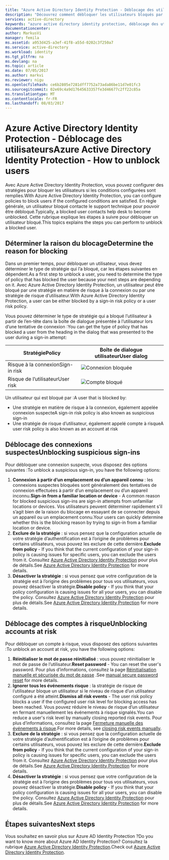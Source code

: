 ```yaml
---
title: "Azure Active Directory Identity Protection - Déblocage des utilisateurs | Microsoft Docs"
description: "Découvrez comment débloquer les utilisateurs bloqués par une stratégie Azure Active Directory Identity Protection."
services: active-directory
keywords: "azure active directory identity protection, déblocage des utilisateurs"
documentationcenter: 
author: MarkusVi
manager: femila
ms.assetid: a953d425-a3ef-41f8-a55d-0202c3f250a7
ms.service: active-directory
ms.workload: identity
ms.tgt_pltfrm: na
ms.devlang: na
ms.topic: article
ms.date: 07/05/2017
ms.author: markvi
ms.reviewer: nigu
ms.openlocfilehash: ce6b2805e7281dff7752a73ada86be11d7e01fc3
ms.sourcegitcommit: 02e69c4a9d17645633357fe3d46677c2ff22c85a
ms.translationtype: MT
ms.contentlocale: fr-FR
ms.lasthandoff: 08/03/2017
---
```

# <a name="azure-active-directory-identity-protection---how-to-unblock-users"></a><span data-ttu-id="9541f-104">Azure Active Directory Identity Protection - Déblocage des utilisateurs</span><span class="sxs-lookup"><span data-stu-id="9541f-104">Azure Active Directory Identity Protection - How to unblock users</span></span>
<span data-ttu-id="9541f-105">Avec Azure Active Directory Identity Protection, vous pouvez configurer des stratégies pour bloquer les utilisateurs si les conditions configurées sont remplies.</span><span class="sxs-lookup"><span data-stu-id="9541f-105">With Azure Active Directory Identity Protection, you can configure policies to block users if the configured conditions are satisfied.</span></span> <span data-ttu-id="9541f-106">En règle générale, un utilisateur bloqué contacte le support technique pour pouvoir être débloqué.</span><span class="sxs-lookup"><span data-stu-id="9541f-106">Typically, a blocked user contacts help desk to become unblocked.</span></span> <span data-ttu-id="9541f-107">Cette rubrique explique les étapes à suivre pour débloquer un utilisateur bloqué.</span><span class="sxs-lookup"><span data-stu-id="9541f-107">This topics explains the steps you can perform to unblock a blocked user.</span></span>

## <a name="determine-the-reason-for-blocking"></a><span data-ttu-id="9541f-108">Déterminer la raison du blocage</span><span class="sxs-lookup"><span data-stu-id="9541f-108">Determine the reason for blocking</span></span>
<span data-ttu-id="9541f-109">Dans un premier temps, pour débloquer un utilisateur, vous devez déterminer le type de stratégie qui l’a bloqué, car les étapes suivantes en dépendent.</span><span class="sxs-lookup"><span data-stu-id="9541f-109">As a first step to unblock a user, you need to determine the type of policy that has blocked the user because your next steps are depending on it.</span></span>
<span data-ttu-id="9541f-110">Avec Azure Active Directory Identity Protection, un utilisateur peut être bloqué par une stratégie en matière de risque à la connexion ou par une stratégie de risque d’utilisateur.</span><span class="sxs-lookup"><span data-stu-id="9541f-110">With Azure Active Directory Identity Protection, a user can be either blocked by a sign-in risk policy or a user risk policy.</span></span>

<span data-ttu-id="9541f-111">Vous pouvez déterminer le type de stratégie qui a bloqué l’utilisateur à partir de l’en-tête dans la boîte de dialogue présentée à l’utilisateur lors d’une tentative de connexion :</span><span class="sxs-lookup"><span data-stu-id="9541f-111">You can get the type of policy that has blocked a user from the heading in the dialog that was presented to the user during a sign-in attempt:</span></span>

| <span data-ttu-id="9541f-112">Stratégie</span><span class="sxs-lookup"><span data-stu-id="9541f-112">Policy</span></span> | <span data-ttu-id="9541f-113">Boîte de dialogue utilisateur</span><span class="sxs-lookup"><span data-stu-id="9541f-113">User dialog</span></span> |
| --- | --- |
| <span data-ttu-id="9541f-114">Risque à la connexion</span><span class="sxs-lookup"><span data-stu-id="9541f-114">Sign-in risk</span></span> |![Connexion bloquée](./media/active-directory-identityprotection-unblock-howto/02.png) |
| <span data-ttu-id="9541f-116">Risque de l’utilisateur</span><span class="sxs-lookup"><span data-stu-id="9541f-116">User risk</span></span> |![Compte bloqué](./media/active-directory-identityprotection-unblock-howto/104.png) |

<span data-ttu-id="9541f-118">Un utilisateur qui est bloqué par :</span><span class="sxs-lookup"><span data-stu-id="9541f-118">A user that is blocked by:</span></span>

* <span data-ttu-id="9541f-119">Une stratégie en matière de risque à la connexion, également appelée connexion suspecte</span><span class="sxs-lookup"><span data-stu-id="9541f-119">A sign-in risk policy is also known as suspicious sign-in</span></span>
* <span data-ttu-id="9541f-120">Une stratégie de risque d’utilisateur, également appelé compte à risque</span><span class="sxs-lookup"><span data-stu-id="9541f-120">A user risk policy is also known as an account at risk</span></span>

## <a name="unblocking-suspicious-sign-ins"></a><span data-ttu-id="9541f-121">Déblocage des connexions suspectes</span><span class="sxs-lookup"><span data-stu-id="9541f-121">Unblocking suspicious sign-ins</span></span>
<span data-ttu-id="9541f-122">Pour débloquer une connexion suspecte, vous disposez des options suivantes :</span><span class="sxs-lookup"><span data-stu-id="9541f-122">To unblock a suspicious sign-in, you have the following options:</span></span>

1. <span data-ttu-id="9541f-123">**Connexion à partir d’un emplacement ou d’un appareil connu** : les connexions suspectes bloquées sont généralement des tentatives de connexion effectuées à partir d’un emplacement ou d’un appareil inconnu.</span><span class="sxs-lookup"><span data-stu-id="9541f-123">**Sign-in from a familiar location or device** - A common reason for blocked suspicious sign-ins are sign-in attempts from unfamiliar locations or devices.</span></span> <span data-ttu-id="9541f-124">Vos utilisateurs peuvent déterminer rapidement s’il s’agit bien de la raison du blocage en essayant de se connecter depuis un appareil ou un emplacement connu.</span><span class="sxs-lookup"><span data-stu-id="9541f-124">Your users can quickly determine whether this is the blocking reason by trying to sign-in from a familiar location or device.</span></span>
2. <span data-ttu-id="9541f-125">**Exclure de la stratégie** : si vous pensez que la configuration actuelle de votre stratégie d’authentification est à l’origine de problèmes pour certains utilisateurs, vous pouvez les exclure de cette dernière.</span><span class="sxs-lookup"><span data-stu-id="9541f-125">**Exclude from policy** - If you think that the current configuration of your sign-in policy is causing issues for specific users, you can exclude the users from it.</span></span> <span data-ttu-id="9541f-126">Consultez [Azure Active Directory Identity Protection](active-directory-identityprotection.md) pour plus de détails.</span><span class="sxs-lookup"><span data-stu-id="9541f-126">See [Azure Active Directory Identity Protection](active-directory-identityprotection.md) for more details.</span></span>
3. <span data-ttu-id="9541f-127">**Désactiver la stratégie** : si vous pensez que votre configuration de la stratégie est à l’origine des problèmes pour tous vos utilisateurs, vous pouvez désactiver la stratégie.</span><span class="sxs-lookup"><span data-stu-id="9541f-127">**Disable policy** - If you think that your policy configuration is causing issues for all your users, you can disable the policy.</span></span> <span data-ttu-id="9541f-128">Consultez [Azure Active Directory Identity Protection](active-directory-identityprotection.md) pour plus de détails.</span><span class="sxs-lookup"><span data-stu-id="9541f-128">See [Azure Active Directory Identity Protection](active-directory-identityprotection.md) for more details.</span></span>

## <a name="unblocking-accounts-at-risk"></a><span data-ttu-id="9541f-129">Déblocage des comptes à risque</span><span class="sxs-lookup"><span data-stu-id="9541f-129">Unblocking accounts at risk</span></span>
<span data-ttu-id="9541f-130">Pour débloquer un compte à risque, vous disposez des options suivantes :</span><span class="sxs-lookup"><span data-stu-id="9541f-130">To unblock an account at risk, you have the following options:</span></span>

1. <span data-ttu-id="9541f-131">**Réinitialiser le mot de passe réinitialisé** : vous pouvez réinitialiser le mot de passe de l’utilisateur.</span><span class="sxs-lookup"><span data-stu-id="9541f-131">**Reset password** - You can reset the user's password.</span></span> <span data-ttu-id="9541f-132">Pour plus d’informations, consultez la page [Réinitialisation manuelle et sécurisée du mot de passe](active-directory-identityprotection.md#manual-secure-password-reset) .</span><span class="sxs-lookup"><span data-stu-id="9541f-132">See [manual secure password reset](active-directory-identityprotection.md#manual-secure-password-reset) for more details.</span></span>
2. <span data-ttu-id="9541f-133">**Ignorer tous les événements risque** : la stratégie de risque de l’utilisateur bloque un utilisateur si le niveau de risque d’un utilisateur configuré a été atteint.</span><span class="sxs-lookup"><span data-stu-id="9541f-133">**Dismiss all risk events** - The user risk policy blocks a user if the configured user risk level for blocking access has been reached.</span></span> <span data-ttu-id="9541f-134">Vous pouvez réduire le niveau de risque d’un utilisateur en fermant manuellement les événements à risque signalés.</span><span class="sxs-lookup"><span data-stu-id="9541f-134">You can reduce a user's risk level by manually closing reported risk events.</span></span> <span data-ttu-id="9541f-135">Pour plus d’informations, consultez la page [Fermeture manuelle des événements à risque](active-directory-identityprotection.md#closing-risk-events-manually).</span><span class="sxs-lookup"><span data-stu-id="9541f-135">For more details, see [closing risk events manually](active-directory-identityprotection.md#closing-risk-events-manually).</span></span>
3. <span data-ttu-id="9541f-136">**Exclure de la stratégie** : si vous pensez que la configuration actuelle de votre stratégie d’authentification est à l’origine de problèmes pour certains utilisateurs, vous pouvez les exclure de cette dernière.</span><span class="sxs-lookup"><span data-stu-id="9541f-136">**Exclude from policy** - If you think that the current configuration of your sign-in policy is causing issues for specific users, you can exclude the users from it.</span></span> <span data-ttu-id="9541f-137">Consultez [Azure Active Directory Identity Protection](active-directory-identityprotection.md) pour plus de détails.</span><span class="sxs-lookup"><span data-stu-id="9541f-137">See [Azure Active Directory Identity Protection](active-directory-identityprotection.md) for more details.</span></span>
4. <span data-ttu-id="9541f-138">**Désactiver la stratégie** : si vous pensez que votre configuration de la stratégie est à l’origine des problèmes pour tous vos utilisateurs, vous pouvez désactiver la stratégie.</span><span class="sxs-lookup"><span data-stu-id="9541f-138">**Disable policy** - If you think that your policy configuration is causing issues for all your users, you can disable the policy.</span></span> <span data-ttu-id="9541f-139">Consultez [Azure Active Directory Identity Protection](active-directory-identityprotection.md) pour plus de détails.</span><span class="sxs-lookup"><span data-stu-id="9541f-139">See [Azure Active Directory Identity Protection](active-directory-identityprotection.md) for more details.</span></span>

## <a name="next-steps"></a><span data-ttu-id="9541f-140">Étapes suivantes</span><span class="sxs-lookup"><span data-stu-id="9541f-140">Next steps</span></span>
 <span data-ttu-id="9541f-141">Vous souhaitez en savoir plus sur Azure AD Identity Protection ?</span><span class="sxs-lookup"><span data-stu-id="9541f-141">Do you want to know more about Azure AD Identity Protection?</span></span> <span data-ttu-id="9541f-142">Consultez la rubrique [Azure Active Directory Identity Protection](active-directory-identityprotection.md).</span><span class="sxs-lookup"><span data-stu-id="9541f-142">Check out [Azure Active Directory Identity Protection](active-directory-identityprotection.md).</span></span>
